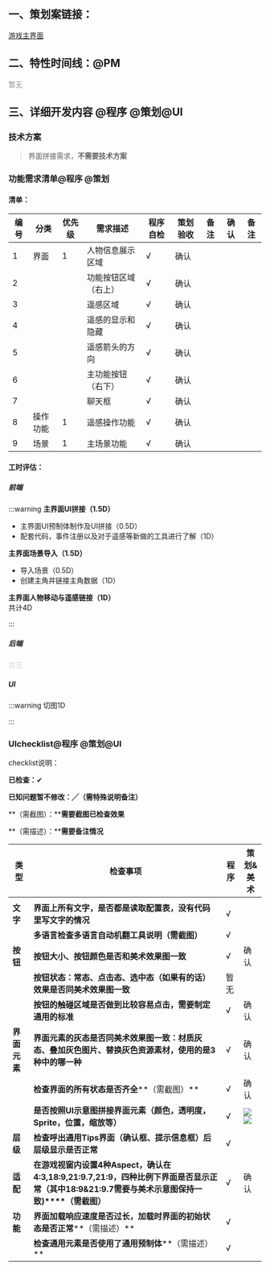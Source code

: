 ## 一、策划案链接：
[游戏主界面](https://snh48group.yuque.com/cod5mf/iwqppn/sg08y1frrgc1ih7u?singleDoc#)

## 二、特性时间线：@PM
<font style="color:#8A8F8D;">暂无</font>

## 三、详细开发内容 @程序 @策划@UI
### 技术方案
> 界面拼接需求，**不需要技术方案**
>

### 功能需求清单@程序 @策划
#### 清单：
| 编号 | 分类 | 优先级 | 需求描述 | 程序自检 | 策划验收 | 备注 | 确认 | 备注 |
| --- | --- | --- | --- | --- | --- | --- | --- | --- |
| 1 | 界面 | 1 | 人物信息展示区域 | √ | 确认 | | | |
| 2 | |  | 功能按钮区域（右上） | √ | 确认 | | | |
| 3 | |  | 遥感区域 | √ | 确认 | | | |
| 4 | |  | 遥感的显示和隐藏 | √ | 确认 | | | |
| 5 | |  | 遥感箭头的方向 | √ | 确认 | | | |
| 6 | |  | 主功能按钮（右下） | √ | 确认 | | | |
| 7 |  |  | 聊天框 | √ | 确认 | | | |
| 8 | 操作功能 | 1 | 遥感操作功能 | √ | 确认 | | | |
| 9 | 场景 | 1 | 主场景功能 | √ | 确认 | | | |




#### 工时评估：
##### 前端
:::warning
**主界面UI拼接（1.5D）**

+ 主界面UI预制体制作及UI拼接（0.5D）
+ 配套代码，事件注册以及对于遥感等新做的工具进行了解（1D）

**主界面场景导入（1.5D）**

+ 导入场景（0.5D）
+ 创建主角并链接主角数据（1D）

**主界面人物移动与遥感链接（1D）**  
共计4D  

:::

##### 后端 
<font style="color:#D8DAD9;">暂无</font>

##### UI
:::warning
切图1D

:::

### UIchecklist@程序 @策划@UI
checklist说明：

**已检查：**✔

**已知问题暂不修改：╱（需特殊说明备注）**

**（需截图）：****需要截图已检查效果**

**（需描述）：****需要备注情况**

| **类型** | **检查事项** | **程序** | **策划&美术** |
| --- | --- | --- | --- |
| | | | |
| **文字** | **界面上所有文字，是否都是读取配置表，没有代码里写文字的情况** | √ | |
| | **多语言检查****多语言自动机翻工具说明****（需截图）** | √ | |
| **按钮** | **按钮大小、按钮颜色是否和美术效果图一致** | √ | 确认 |
| | **按钮状态：常态、点击态、选中态（如果有的话）效果是否同美术效果图一致** | 暂无 |  |
| | **按钮的触碰区域是否做到比较容易点击，需要制定通用的标准** | √ | 确认 |
| **界面元素** | **界面元素的灰态是否同美术效果图一致：材质灰态、叠加灰色图片、替换灰色资源素材，使用的是3种中的哪一种** | √ | 确认 |
| | **检查界面的所有状态是否齐全****（需截图）** | √ | 确认 |
| | **是否按照UI示意图拼接界面元素（颜色，透明度，Sprite，位置，缩放等）** | √ | ![](https://cdn.nlark.com/yuque/0/2024/png/43733777/1721721988943-63aaf881-e3a7-4e9d-9a1d-7d1e510357be.png)![](https://cdn.nlark.com/yuque/0/2024/png/43733777/1721722228618-e26f16bb-e1ef-42d8-ba3d-b09dfa42425f.png) |
| **层级** | **检查呼出通用Tips界面（确认框、提示信息框）后层级显示是否正常** | √ |  |
| **适配** | **在游戏视窗内设置4种Aspect，确认在4:3,18:9,21:9.7,21:9，四种比例下界面是否显示正常（其中18:9&21:9.7需要与美术示意图保持一致)****（需截图）** | √ | 确认 |
| **功能** | **界面加载响应速度是否过长，加载时界面的初始状态是否正常****（需描述）** | √ | |
| | **检查通用元素是否使用了通用预制体****（需描述）** | √ | |






